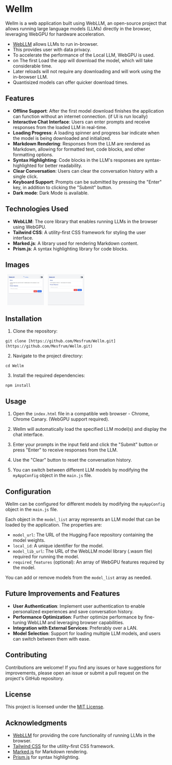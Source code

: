 # Wellm

Wellm is a web application built using WebLLM, an open-source project that allows running large language models (LLMs) directly in the browser, leveraging WebGPU for hardware acceleration.

- [WebLLM](https://github.com/mlc-ai/web-llm) allows LLMs to run in-browser.
- This provides user with data privacy.
- To accelerate the performance of the Local LLM, WebGPU is used.
- on The first Load the app will download the model, which will take considerable time.
- Later reloads will not require any downloading and will work using the in-browser LLM.
- Quantisized models can offer quicker download times.

## Features

- **Offline Support**: After the first model download finishes the application can function without an internet connection. (if UI is run locally)
- **Interactive Chat Interface**: Users can enter prompts and receive responses from the loaded LLM in real-time.
- **Loading Progress**: A loading spinner and progress bar indicate when the model is being downloaded and initialized.
- **Markdown Rendering**: Responses from the LLM are rendered as Markdown, allowing for formatted text, code blocks, and other formatting options.
- **Syntax Highlighting**: Code blocks in the LLM's responses are syntax-highlighted for better readability.
- **Clear Conversation**: Users can clear the conversation history with a single click.
- **Keyboard Support**: Prompts can be submitted by pressing the "Enter" key, in addition to clicking the "Submit" button.
- **Dark mode**: Dark Mode is available.

## Technologies Used

- **WebLLM**: The core library that enables running LLMs in the browser using WebGPU.
- **Tailwind CSS**: A utility-first CSS framework for styling the user interface.
- **Marked.js**: A library used for rendering Markdown content.
- **Prism.js**: A syntax highlighting library for code blocks.

## Images

<div style="display: flex; justify-content: space-around; max-width: 50%;">
  <img src="assets/image-2.jpeg" alt="Screenshot 1" style="max-width: 45%;">
  <img src="assets/image-1.jpeg" alt="Screenshot 2" style="max-width: 45%;">
</div>

## Installation

1. Clone the repository:

```
git clone [https://github.com/Mesfrum/Wellm.git](https://github.com/Mesfrum/Wellm.git)
```

2. Navigate to the project directory:

```
cd Wellm
```

3. Install the required dependencies:

```
npm install
```

## Usage

1. Open the `index.html` file in a compatible web browser - Chrome, Chrome Canary. (WebGPU support required).

2. Wellm will automatically load the specified LLM model(s) and display the chat interface.

3. Enter your prompts in the input field and click the "Submit" button or press "Enter" to receive responses from the LLM.

4. Use the "Clear" button to reset the conversation history.

5. You can switch between different LLM models by modifying the `myAppConfig` object in the `main.js` file.

## Configuration

Wellm can be configured for different models by modifying the `myAppConfig` object in the `main.js` file. 

Each object in the `model_list` array represents an LLM model that can be loaded by the application. The properties are:

- `model_url`: The URL of the Hugging Face repository containing the model weights.
- `local_id`: A unique identifier for the model.
- `model_lib_url`: The URL of the WebLLM model library (.wasm file) required for running the model.
- `required_features` (optional): An array of WebGPU features required by the model.

You can add or remove models from the `model_list` array as needed.

## Future Improvements and Features

- **User Authentication**: Implement user authentication to enable personalized experiences and save conversation history.
- **Performance Optimization**: Further optimize performance by fine-tuning WebLLM and leveraging browser capabilities.
- **Integration with External Services**: Preferably over a LAN.
- **Model Selection**: Support for loading multiple LLM models, and users can switch between them with ease.

## Contributing

Contributions are welcome! If you find any issues or have suggestions for improvements, please open an issue or submit a pull request on the project's GitHub repository.

## License

This project is licensed under the [MIT License](LICENSE).

## Acknowledgments

- [WebLLM](https://github.com/mlc-ai/web-llm) for providing the core functionality of running LLMs in the browser.
- [Tailwind CSS](https://tailwindcss.com/) for the utility-first CSS framework.
- [Marked.js](https://marked.js.org/) for Markdown rendering.
- [Prism.js](https://prismjs.com/) for syntax highlighting.

